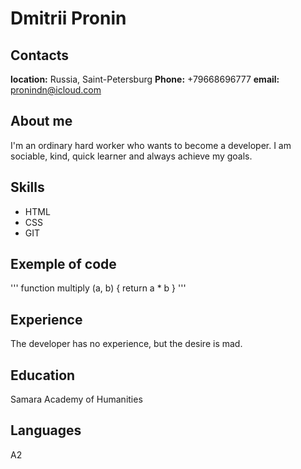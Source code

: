 # Dmitrii Pronin

## Contacts

**location:** Russia, Saint-Petersburg
**Phone:** +79668696777
**email:** pronindn@icloud.com

## About me

I'm an ordinary hard worker who wants to become a developer. I am sociable, kind, quick learner and always achieve my goals.

## Skills

* HTML
* CSS
* GIT

## Exemple of code

'''
function multiply (a, b) {
return a * b
}
'''

## Experience

The developer has no experience, but the desire is mad.

## Education

Samara Academy of Humanities

## Languages

A2
